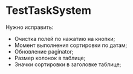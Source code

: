 # TestTaskSystem
Нужно исправить:
- Очистка полей по нажатию на кнопки;
- Момент выполнения сортировки по датам;
- Обновление paginator;
- Размер колонок в таблице;
- Значки сортировки в заголовке таблице;

